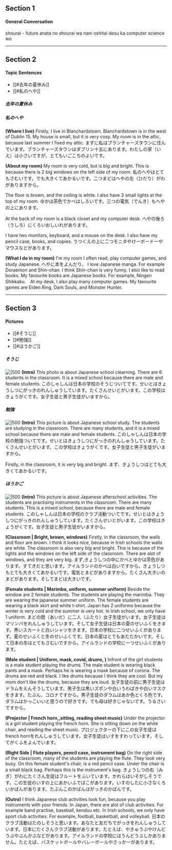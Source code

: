 ## Section 1
#### General Conversation
shourai - future
anata no shourai wa nani oshitai desu ka
computer science wo

****
## Section 2
#### Topic Sentences
- [[#去年の夏休み]]
- [[#私のへや]]

##### 去年の夏休み 

##### 私のへや
**(Where I live)**
Firstly, I live in Blanchardstown. Blanchardstown is in the west of Dublin 15.
My house is small, but it is very cosy. My room is in the attic, because last summer I fixed my attic.
まずに私はブランチャーズタウンに住んでいます。ブランチャーズタウンはダブリン十五にあります。わたしの家（いえ）は小さいですが、とてもいごこちのよいです。

**(About my room)**
My room is very cold, but is big and bright. This is because there is 2 big windows on the left side of my room. 
私のへやはとてもさむいです。でも大きくてあかるいです。二つまどはへやの左（ひだり）がわがありますから。

The floor is brown, and the ceiling is white. I also have 3 small lights at the top of my room. 
ゆかは茶色でかべはしろいです。三つの電気（でんき）もへやの上にあります。

At the back of my room is a black closet and my computer desk. 
へやの後ろ（うしろ）にくろいおしいれがあります。

I have two monitors, keyboard, and a mouse on the desk. I also have my pencil case, books, and copies.
うつくえの上に二つモニタやけーボードーやマウスなどがあります。


**(What I do in my room)**
I'm my room I often read, play computer games, and study Japanese. 
へやに本をよんだり、
I love Japanese manga. For example Doraemon and Shin-chan. I think Shin-chan is very funny. I also like to read books. My favourite books are Japanese books. For example, Ningen Shikkaku.　At my desk, I also play many computer games. My favourite games are Elden Ring, Dark Souls, and Monster Hunter.

****
## Section 3
#### Pictures
- [[#そうじ]]
- [[#勉強]]
- [[#ほうかご]]

##### そうじ
![|500](https://i.imgur.com/w9QSjKE.jpeg)
**(Intro)**
This photo is about Japanese school clearning. There are 6 students in the classroom. It is a mixed school because there are male and female students.
このしゃしんは日本の学校のそうじついてです。せいとはきょうしつにがっきのれんしゅうしています。たくさんせいとがいます。この学校はきょうがくです。女子生徒と男子生徒がいますから。


##### 勉強
![|500](https://i.imgur.com/QgBxCdO.jpeg)
**(Intro)**
This picture is about Japanese school study. The students are studying in the classroom. There are many students, and it is a mixed school because there are male and female students.
このしゃしんは日本の学校の勉強ついてです。せいとはきょうしつにがっきのれんしゅうしています。たくさんせいとがいます。この学校はきょうがくです。女子生徒と男子生徒がいますから。

Firstly, in the classroom, it is very big and bright.
まず、きょうしつはとても大きくてあかるいです。

##### ほうかご
![|500](https://i.imgur.com/4z4hWAe.jpg)
**(Intro)**
This picture is about Japanese afterschool activities. The students are practising instruments in the classroom. There are many students. This is a mixed school, because there are male and female students.
このしゃしんは日本の学校のクラブ活動ついてです。せいとはきょうしつにがっきのれんしゅうしています。たくさんせいとがいます。この学校はきょうがくです。女子生徒と男子生徒がいますから。

**(Classroom | Bright, brown, windows)**
Firstly, in the classroom, the walls and floor are brown. I think it looks nice, because in Irish schools the walls are white. The classroom is also very big and bright. This is because of the lights and the windows on the left side of the classroom. There are alot of windows, and they are very big. 
まず,きょうしつの中にかべとゆかは茶色があります。すてきだと思います。アイルランドのかべは白いですから。きょうしつもとても大きくてあかるいです。電気とまどがありますから。たくさん大きいのまどがあります。そしてまどは大きいです。

**(Female students | Marimba, uniform, summer uniform)**
Beside the window are 2 female students. The students are playing the marimba. They are wearing the japanese summer uniform. The female students are wearing a black skirt and white t-shirt. Japan has 2 uniforms because the winter is very cold and the summer is very hot. In Irish school, we only have 1 uniform. 
まどの間（あいだ）に二人（ふたり）女子生徒がいます。女子生徒はマリンバをれんしゅうしています。そして女子生徒は日本の夏のせいふくをきます。黒いスカートと白いシャツをきます。日本の学校に二つせいふくがありまず。夏のせいふくと冬のせいふくです。日本の夏はとてもあたたかいです。そして日本の冬はとてもさむいですから。アイルランドの学校に一つせいふくがあります。

**(Male student | Uniform, mask, covid, drums, )**
Infront of the girl students is a male student playing the drums. The male student is wearing black pants and a mask. Perhaps he is wearing a mask because of corona. The drums are red and black. I like drums because I think they are cool. But my mom don't like the drums, because they are loud.
女子生徒の前に男子生徒はドラムをえんそうしています。男子生は黒いズポンや白いうわばきや白いマスクをきます。たぶん、コロナですから。男子生徒のダラムはあか色とくろ色です。ダラムはかっこいいと思うので好きです。でも母は好きじゃないです。うるさいですから。

**(Projector | French horn,,sitting, reading sheet music)**
Under the projector is a girl student playing the french horn. She is sitting down on the white chair, and reading the sheet music. 
プロジェクターの下にこの女子生徒はfrench hornをれんしゅうしています。女子生徒はいすをすわっています。そしてがくふをよんでいます。

**(Right Side | Flute players, pencil case, instrument bag)**
On the right side of the classroom, many of the students are playing the flute. They look very busy. On this female student's chair, is a red pencil case. Under the chair is a small black bag. Perhaps this is the instrument's bag.
きょうしつの右（みぎ）がわにたくさん生徒はフルートをふいています。かれらはいそがしそうです。この生徒のいすの上にあかいふでばこがあります。いすのしたに小さなくろいかばんがあります。たぶんこのかばんはがっきのかばんです。

**(Outro)**
I think Japanese club activities look fun, because you play instruments with your friends. In Japan, there are alot of club activities. For example band practise, baseball, kendou etc. In Irish schools, we only have sport club activities. For example, football, basketball, and volleyball.
日本のクラブ活動はたのしそうと思います。あなたと友だちでがっきをれんしゅうしています。日本にたくさんクラブ活動があります。たとえば、やきゅうぶやけんどうぶやぶんかぶなどがあります。アイルランドの学校にはうんどうぶしかありません。たとえば、バスケットボールやバレーボールやさっかーがあります。
